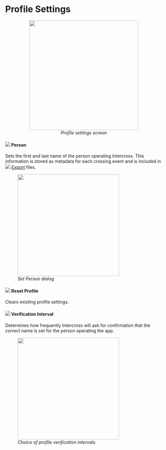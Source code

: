 <link rel="stylesheet" type="text/css" href="_styles/styles.css">

# Profile Settings

<figure align="center" class="image">
<img src="_static/images/settings/profile_settings.png" width="350px">
<figcaption><i>Profile settings screen</i></figcaption>
</figure>

#### <img class="icon" src="_static/icons/account.png"> Person

Sets the first and last name of the person operating Intercross.
This information is stored as metadata for each crossing event and is included in  <img class="icon" src="_static/icons/content-save.png"> [Export](export.md#export-format) files.

<figure class="image">
  <img class="screenshot" src="_static/images/settings/profile_set_person.png" width="325px"> 
  <figcaption class="screenshot-caption"><i>Set Person dialog</i></figcaption> 
</figure>

#### <img class="icon" src="_static/icons/delete.png"> Reset Profile

Clears existing profile settings.

#### <img class="icon" src="_static/icons/hours-24.png"> Verification Interval

Determines how frequently Intercross will ask for confirmation that the correct name is set for the person operating the app.

<figure class="image">
  <img class="screenshot" src="_static/images/settings/profile_verification_interval.png" width="325px"> 
  <figcaption class="screenshot-caption"><i>Choice of profile verification intervals</i></figcaption> 
</figure>
